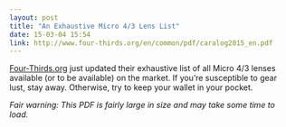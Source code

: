 ```yaml
---
layout: post
title: "An Exhaustive Micro 4/3 Lens List"
date: 15-03-04 15:54
link: http://www.four-thirds.org/en/common/pdf/caralog2015_en.pdf
---
```


[Four-Thirds.org](http://four-thirds.org) just updated their exhaustive list of all Micro 4/3 lenses available (or to be available) on the market. If you’re susceptible to gear lust, stay away. Otherwise, try to keep your wallet in your pocket.

*Fair warning: This PDF is fairly large in size and may take some time to load.*